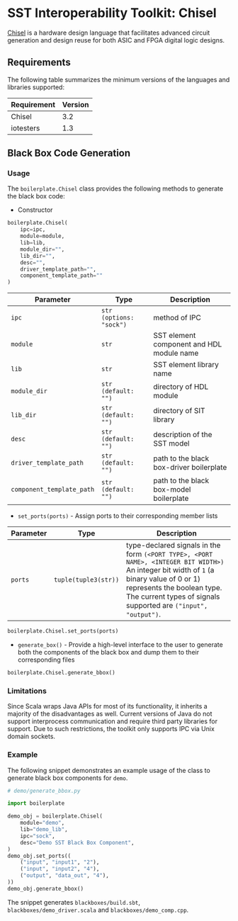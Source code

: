 # SST Interoperability Toolkit: Chisel

[Chisel](https://www.chisel-lang.org/) is a hardware design language that facilitates advanced circuit generation and design reuse for both ASIC and FPGA digital logic designs.

## Requirements

The following table summarizes the minimum versions of the languages and libraries supported:

|Requirement | Version|
|----------- | -------|
|Chisel      | 3.2    |
|iotesters   | 1.3    |

## Black Box Code Generation

### Usage
The `boilerplate.Chisel` class provides the following methods to generate the black box code:
- Constructor
```python
boilerplate.Chisel(
    ipc=ipc,
    module=module,
    lib=lib, 
    module_dir="",
    lib_dir="", 
    desc="",
    driver_template_path="",
    component_template_path=""
)
```
|Parameter|Type|Description|
|---------|----|-----------|
|`ipc`    |`str (options: "sock")`|method of IPC|
|`module` |`str`|SST element component and HDL module name|
|`lib`    |`str`|SST element library name|
|`module_dir`   | `str (default: "")` |directory of HDL module|
|`lib_dir`|`str (default: "")`|directory of SIT library|
|`desc`|`str (default: "")`|description of the SST model|
|`driver_template_path`|`str (default: "")`|path to the black box-driver boilerplate|
|`component_template_path`|`str (default: "")`|path to the black box-model boilerplate|

- `set_ports(ports)` - Assign ports to their corresponding member lists

|Parameter|Type|Description|
|---------|----|-----------|
|`ports`|`tuple(tuple3(str))`|type-declared signals in the form `(<PORT TYPE>, <PORT NAME>, <INTEGER BIT WIDTH>)`<br>An integer bit width of `1` (a binary value of 0 or 1) represents the boolean type.<br>The current types of signals supported are `("input", "output")`.|

```python
boilerplate.Chisel.set_ports(ports)
```

- `generate_box()` - Provide a high-level interface to the user to generate both the components of the black box and dump them to their corresponding files
```python
boilerplate.Chisel.generate_bbox()
```

### Limitations
Since Scala wraps Java APIs for most of its functionality, it inherits a majority of the
disadvantages as well. Current versions of Java do not support interprocess communication and
require third party libraries for support. Due to such restrictions, the toolkit only supports IPC
via Unix domain sockets.

### Example

The following snippet demonstrates an example usage of the class to generate black box components
for `demo`.

```python
# demo/generate_bbox.py

import boilerplate

demo_obj = boilerplate.Chisel(
    module="demo",
    lib="demo_lib",
    ipc="sock",
    desc="Demo SST Black Box Component",
)
demo_obj.set_ports((
    ("input", "input1", "2"),
    ("input", "input2", "4"),
    ("output", "data_out", "4"),
))
demo_obj.generate_bbox()
```

The snippet generates `blackboxes/build.sbt`, `blackboxes/demo_driver.scala` and `blackboxes/demo_comp.cpp`.
